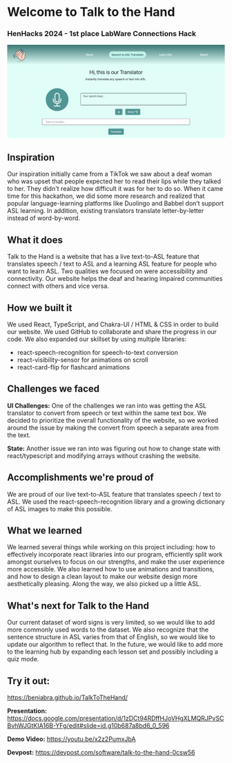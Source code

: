 # Welcome to Talk to the Hand

### HenHacks 2024 - 1st place LabWare Connections Hack

![Our Website](public/translate-page.png)

## Inspiration

Our inspiration initially came from a TikTok we saw about a deaf woman who was upset that people expected her to read their lips while they talked to her. They didn't realize how difficult it was for her to do so. When it came time for this hackathon, we did some more research and realized that popular language-learning platforms like Duolingo and Babbel don’t support ASL learning. In addition, existing translators translate letter-by-letter instead of word-by-word.

## What it does

Talk to the Hand is a website that has a live text-to-ASL feature that translates speech / text to ASL and a learning ASL feature for people who want to learn ASL. Two qualities we focused on were accessibility and connectivity. Our website helps the deaf and hearing impaired communities connect with others and vice versa.

## How we built it

We used React, TypeScript, and Chakra-UI / HTML & CSS in order to build our website. We used GitHub to collaborate and share the progress in our code. We also expanded our skillset by using multiple libraries:

- react-speech-recognition for speech-to-text conversion
- react-visibility-sensor for animations on scroll
- react-card-flip for flashcard animations

## Challenges we faced

**UI Challenges:**
One of the challenges we ran into was getting the ASL translator to convert from speech or text within the same text box. We decided to prioritize the overall functionality of the website, so we worked around the issue by making the convert from speech a separate area from the text.

**State:** Another issue we ran into was figuring out how to change state with react/typescript and modifying arrays without crashing the website.

## Accomplishments we're proud of

We are proud of our live text-to-ASL feature that translates speech / text to ASL. We used the react-speech-recognition library and a growing dictionary of ASL images to make this possible.

## What we learned

We learned several things while working on this project including: how to effectively incorporate react libraries into our program, efficiently split work amongst ourselves to focus on our strengths, and make the user experience more accessible. We also learned how to use animations and transitions, and how to design a clean layout to make our website design more aesthetically pleasing. Along the way, we also picked up a little ASL.

## What's next for Talk to the Hand

Our current dataset of word signs is very limited, so we would like to add more commonly used words to the dataset. We also recognize that the sentence structure in ASL varies from that of English, so we would like to update our algorithm to reflect that. In the future, we would like to add more to the learning hub by expanding each lesson set and possibly including a quiz mode.

## Try it out:

https://beniabra.github.io/TalkToTheHand/

**Presentation:** https://docs.google.com/presentation/d/1zDCt94RDffHJoVHgXLMQRJPvSCBvhWJGtKIA16B-YFg/edit#slide=id.g10b687a8bd6_0_596

**Demo Video:** https://youtu.be/x2z2PumxJbA

**Devpost:** https://devpost.com/software/talk-to-the-hand-0csw56

